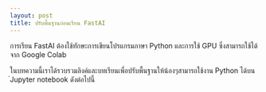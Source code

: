 ```yaml
---
layout: post
title: ปรับพื้นฐานก่อนเรียน FastAI
---
```


การเรียน FastAI ต้องใช้ทักษะการเขียนโปรแกรมภาษา Python
และการใช้ GPU ซึ่งสามารถใช้ได้จาก Google Colab

ในบทความนี้เราได้รวบรวมลิงค์และบทเรียนเพื่อปรับพื้นฐานให้น้องๆสามารถใช้งาน Python ได้บน ๋Jupyter notebook ดังต่อไปนี้

